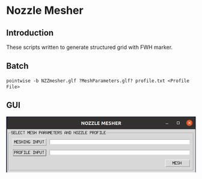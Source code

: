 Nozzle Mesher
================================

Introduction
------------
These scripts written to generate structured grid with FWH marker.

Batch
-----
```shell
pointwise -b NZZmesher.glf ?MeshParameters.glf? profile.txt <Profile File>
```
GUI
---
![GUI](https://github.com/pdpdhp/nozzlemesher/blob/main/nzzmesherGUI.png)
